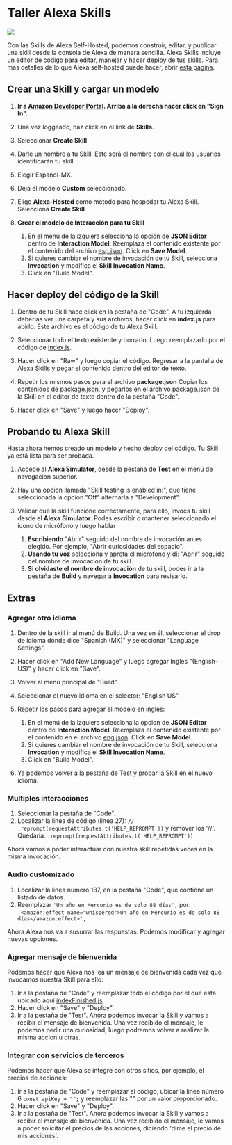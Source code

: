 # Taller Alexa Skills
<img src="https://m.media-amazon.com/images/G/01/mobile-apps/dex/alexa/alexa-skills-kit/tutorials/quiz-game/header._TTH_.png" />


Con las Skills de Alexa Self-Hosted, podemos construir, editar, y publicar una skill desde la consola de Alexa de manera sencilla.
Alexa Skills incluye un editor de código para editar, manejar y hacer deploy de tus skills.
Para mas detalles de lo que Alexa self-hosted puede hacer, abrir [esta pagina](https://developer.amazon.com/docs/hosted-skills/build-a-skill-end-to-end-using-an-alexa-hosted-skill.html).

## Crear una Skill y cargar un modelo
1.  **Ir a [Amazon Developer Portal](http://developer.amazon.com/alexa?&sc_category=Owned&sc_channel=RD&sc_campaign=Evangelism2018&sc_publisher=github&sc_content=Survey&sc_detail=fact-nodejs-V2_GUI-1&sc_funnel=Convert&sc_country=WW&sc_medium=Owned_RD_Evangelism2018_github_Survey_fact-nodejs-V2_GUI-1_Convert_WW_beginnersdevs&sc_segment=beginnersdevs).  Arriba a la derecha hacer click en "Sign In".**

2.  Una vez loggeado, haz click en el link de **Skills**.

3.  Seleccionar **Create Skill**

4. Darle un nombre a tu Skill. Este será el nombre con el cual los usuarios identificarán tu skill.

5. Elegir Español-MX.

6. Deja el modelo **Custom** seleccionado.

7. Elige **Alexa-Hosted** como método para hospedar tu Alexa Skill. Selecciona **Create Skill**.

8. **Crear el modelo de Interacción para tu Skill**
	1. En el menú de la izquiera selecciona la opción de **JSON Editor** dentro de **Interaction Model**. Reemplaza el contenido existente por el contenido del archivo [esp.json](/models/esp.json). Click en **Save Model**.
    2. Si quieres cambiar el nombre de invocación de tu Skill, selecciona **Invocation** y modifica el **Skill Invocation Name**. 
    3. Click en "Build Model".
    

## Hacer deploy del código de la Skill

1.  Dentro de tu Skill hace click en la pestaña de "Code".
A tu izquierda deberías ver una carpeta y sus archivos, hacer click en **index.js** para abirlo. Este archivo es el código de tu Alexa Skill.

2. Seleccionar todo el texto existente y borrarlo. Luego reemplazarlo por el código de [index.js](/code/index.js).

4. Hacer click en "Raw" y luego copiar el código. Regresar a la pantalla de Alexa Skills y pegar el contenido dentro del editor de texto.

5. Repetir los mismos pasos para el archivo **package.json** Copiar los contenidos de [package.json](/code/package.json), y pegarlos en el archivo package.json de la Skill en el editor de texto dentro de la pestaña "Code".

6. Hacer click en "Save" y luego hacer "Deploy".


## Probando tu Alexa Skill

Hasta ahora hemos creado un modelo y hecho deploy del código. Tu Skill ya está lista para ser probada.

1. Accede al  **Alexa Simulator**, desde la pestaña de **Test** en el menú de navegacion superior. 

2. Hay una opcion llamada "Skill testing is enabled in:", que tiene seleccionada la opcion "Off" alternarla a "Development".

3. Validar que la skill funcione correctamente, para ello, invoca tu skill desde el **Alexa Simulator**. Podes escribir o mantener seleccionado el ícono de micrófono y luego hablar
	1. **Escribiendo** "Abrir" seguido del nombre de invocación antes elegido. Por ejemplo, "Abrir curiosidades del espacio".
	2. **Usando tu voz** selecciona y apreta el microfono y dí: "Abrir" seguido del nombre de invocacion de tu skill.
	3. **Si olvidaste el nombre de invocación** de tu skill, podes ir a la pestaña de **Build** y navegar a **Invocation** para revisarlo.
	

## Extras

### Agregar otro idioma

1.  Dentro de la skill ir al menú de Build. Una vez en él, seleccionar el drop de idioma donde dice "Spanish (MX)" y seleccionar "Language Settings".

2. Hacer click en "Add New Language" y luego agregar Ingles "(English-US)" y hacer click en "Save".

3. Volver al menú principal de "Build".	

4. Seleccionar el nuevo idioma en el selector: "English US".

5. Repetir los pasos para agregar el modelo en ingles:
	1. En el menú de la izquiera selecciona la opcion de **JSON Editor** dentro de **Interaction Model**. Reemplaza el contenido existente por el contenido en el archivo [eng.json](/models/eng.json). Click en **Save Model**.
    2. Si quieres cambiar el nombre de invocación de tu Skill, selecciona **Invocation** y modifica el **Skill Invocation Name**. 
    3. Click en "Build Model".
    
6. Ya podemos volver a la pestaña de Test y probar la Skill en el nuevo idioma.

### Multiples interacciones

1. Seleccionar la pestaña de "Code".
2. Localizar la linea de código (linea 27): `// .reprompt(requestAttributes.t('HELP_REPROMPT'))` y remover los '//'. Quedaria: `.reprompt(requestAttributes.t('HELP_REPROMPT'))`

Ahora vamos a poder interactuar con nuestra skill repetidas veces en la misma invocación.

### Audio customizado

1. Localizar la linea numero 187, en la pestaña "Code", que contiene un listado de datos.
2. Reemplazar `'Un año en Mercurio es de solo 88 días',` por: `'<amazon:effect name="whispered">Un año en Mercurio es de solo 88 días</amazon:effect>',`

Ahora Alexa nos va a susurrar las respuestas. Podemos modificar y agregar nuevas opciones.

### Agregar mensaje de bienvenida

Podemos hacer que Alexa nos lea un mensaje de bienvenida cada vez que invocamos nuestra Skill para ello:

1. Ir a la pestaña de "Code" y reemplazar todo el código por el que esta ubicado aquí [indexFinished.js](/code/indexFinished.js).
2. Hacer click en "Save" y "Deploy".
3. Ir a la pestaña de "Test". Ahora podemos invocar la Skill y vamos a recibir el mensaje de bienvenida. Una vez recibido el mensaje, le podemos pedir una curiosidad, luego podremos volver a realizar la misma accion u otras.

### Integrar con servicios de terceros

Podemos hacer que Alexa se integre con otros sitios, por ejemplo, el precios de acciones:

1. Ir a la pestaña de "Code" y reemplazar el código, ubicar la linea número 6 `const apiKey = "";` y reemplazar las "" por un valor proporcionado.
2. Hacer click en "Save" y "Deploy".
3. Ir a la pestaña de "Test". Ahora podemos invocar la Skill y vamos a recibir el mensaje de bienvenida. Una vez recibido el mensaje, le vamos a poder solicitar el precios de las acciones, diciendo 'dime el precio de mis acciones'.






